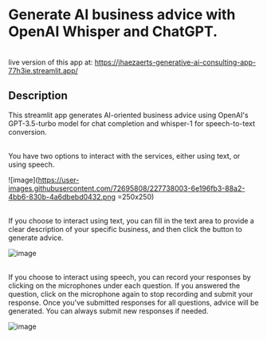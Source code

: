 # **Generate AI business advice with OpenAI Whisper and ChatGPT.**


<br>live version of this app at: https://jhaezaerts-generative-ai-consulting-app-77h3ie.streamlit.app/


## Description

This streamlit app generates AI-oriented business advice using OpenAI's GPT-3.5-turbo model for chat completion and whisper-1 for speech-to-text conversion.

<br>You have two options to interact with the services, either using text, or using speech.

![image](https://user-images.githubusercontent.com/72695808/227738003-6e196fb3-88a2-4bb6-830b-4a6dbebd0432.png =250x250)


<br>If you choose to interact using text, you can fill in the text area to provide a clear description of your specific business, and then click the button to generate advice.

![image](https://user-images.githubusercontent.com/72695808/227738078-4b308d1e-419b-4548-b7c4-d1c54c2f4b1f.png)


<br>If you choose to interact using speech, you can record your responses by clicking on the microphones under each question. If you answered the question, click on the microphone again to stop recording and submit your response. Once you've submitted responses for all questions, advice will be generated. You can always submit new responses if needed.

![image](https://user-images.githubusercontent.com/72695808/227738156-7cb7e6e5-5d22-4194-b3ba-3b1a15bbd1b2.png)
